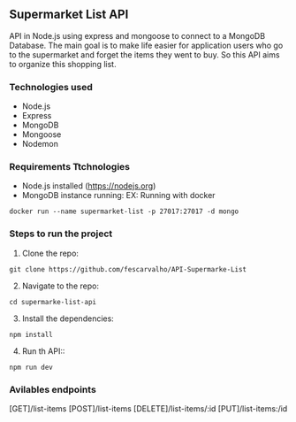 ## Supermarket List API

API in Node.js using express and mongoose to connect to a MongoDB Database.
The main goal is to make life easier for application users who go to the supermarket and forget the items they went to buy.
So this API aims to organize this shopping list.

### Technologies used

- Node.js
- Express
- MongoDB
- Mongoose
- Nodemon

### Requirements Ttchnologies

- Node.js installed (<https://nodejs.org>)
- MongoDB instance running:
  EX: Running with docker

```
docker run --name supermarket-list -p 27017:27017 -d mongo
```

### Steps to run the project

1. Clone the repo:

```
git clone https://github.com/fescarvalho/API-Supermarke-List
```

2. Navigate to the repo:

```
cd supermarke-list-api
```

3. Install the dependencies:

```
npm install
```

4. Run th API::

```
npm run dev
```

### Avilables endpoints

[GET]/list-items
[POST]/list-items
[DELETE]/list-items/:id
[PUT]/list-items:/id
